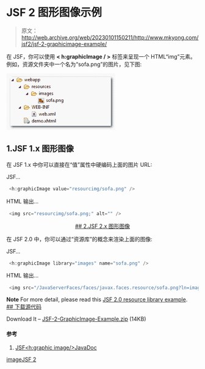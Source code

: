 # JSF 2 图形图像示例

> 原文：<http://web.archive.org/web/20230101150211/http://www.mkyong.com/jsf2/jsf-2-graphicimage-example/>

在 JSF，你可以使用 **< h:graphicImage / >** 标签来呈现一个 HTML“img”元素。例如，资源文件夹中一个名为“sofa.png”的图片，见下图:

![jsf2-graphicImage-example](img/51b15ce5b042666ebea4b75cfcb29bbb.png "jsf2-graphicImage-example")

## 1.JSF 1.x 图形图像

在 JSF 1.x 中你可以直接在“值”属性中硬编码上面的图片 URL:

JSF…

```java
 <h:graphicImage value="resourcimg/sofa.png" /> 
```

HTML 输出…

```java
 <img src="resourcimg/sofa.png;" alt="" /> 
```

 <ins class="adsbygoogle" style="display:block; text-align:center;" data-ad-format="fluid" data-ad-layout="in-article" data-ad-client="ca-pub-2836379775501347" data-ad-slot="6894224149">## 2.JSF 2.x 图形图像

在 JSF 2.0 中，你可以通过“资源库”的概念来渲染上面的图像:

JSF…

```java
 <h:graphicImage library="images" name="sofa.png" /> 
```

HTML 输出…

```java
 <img src="/JavaServerFaces/faces/javax.faces.resource/sofa.png?ln=images" alt="" /> 
```

**Note**
For more detail, please read this [JSF 2.0 resource library example](http://web.archive.org/web/20190214235255/http://www.mkyong.com/jsf2/resources-library-in-jsf-2-0/). <ins class="adsbygoogle" style="display:block" data-ad-client="ca-pub-2836379775501347" data-ad-slot="8821506761" data-ad-format="auto" data-ad-region="mkyongregion">## 下载源代码

Download It – [JSF-2-GraphicImage-Example.zip](http://web.archive.org/web/20190214235255/http://www.mkyong.com/wp-content/uploads/2010/10/JSF-2-GraphicImage-Example.zip) (14KB)

#### 参考

1.  [JSF<h:graphic image/>JavaDoc](http://web.archive.org/web/20190214235255/https://javaserverfaces.dev.java.net/nonav/docs/2.0/pdldocs/facelets/h/graphicImage.html)

[image](http://web.archive.org/web/20190214235255/http://www.mkyong.com/tag/image/)[JSF 2](http://web.archive.org/web/20190214235255/http://www.mkyong.com/tag/jsf2/)







